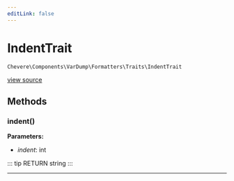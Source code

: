 ```yaml
---
editLink: false
---
```


# IndentTrait

`Chevere\Components\VarDump\Formatters\Traits\IndentTrait`

[view source](https://github.com/chevere/chevere/blob/master/src/Chevere/Components/VarDump/Formatters/Traits/IndentTrait.php)

## Methods

### indent()

**Parameters:**

- *indent*: int

::: tip RETURN
string
:::

---
